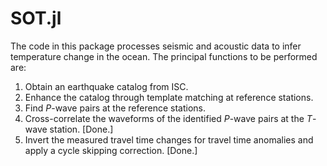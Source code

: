 # SOT.jl

The code in this package processes seismic and acoustic data to infer temperature change in the ocean. The principal functions to be performed are:

1. Obtain an earthquake catalog from ISC.
2. Enhance the catalog through template matching at reference stations.
3. Find *P*-wave pairs at the reference stations.
4. Cross-correlate the waveforms of the identified *P*-wave pairs at the *T*-wave station. [Done.]
5. Invert the measured travel time changes for travel time anomalies and apply a cycle skipping correction. [Done.]
